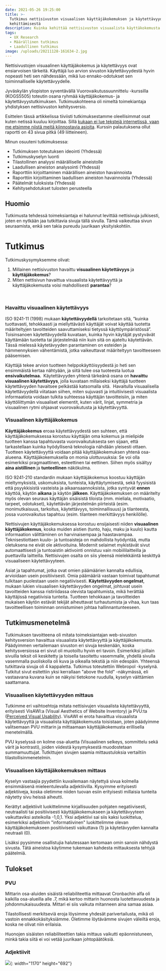 ```yaml
---
date: 2021-05-26 19:25:00
title: >-
  Tutkimus nettisivuston visuaalisen käyttäjäkokemuksen ja käytettävyyden
  kehittämisestä
description: Kuinka kehittää nettisivuston visuaalista käyttäkokemusta ja käytettävyyttä?
tags:
  - UX Research
  - Määrällinen tutkimus
  - Laadullinen tutkimus
image: /uploads/20211128-161634-2.jpg
---
```

Nettisivustojen visuaalinen käyttäjäkokemus ja käytettävyys ovat ensiarvoisen tärkeitä. Käyttäjä luo arvion sivuston käytettävyydestä hyvin nopeasti heti sen nähdessään, mikä luo ennako-odotukset sen toiminnalliselle käytettävyydelle.

Jyväskylän yliopiston syventävällä Vuorovaikutussuunnittelu -kurssilla (KOGS5505) toteutin osana ryhmää käyttäjäkokemus- ja käytettävyystutkimuksen. Tutkimuskohteena oli nimeltä toimekiantaja yhdistyksen nettisivuston kehitysversio.

Esittelen tässä artikkelissa tiiviisti tutkimuksestamme oleellisimmat osat kuten netissä kuuluu kirjoittaa. Sillä [kukaan ei lue tekstejä internetissä, vaan me etsimme niistä meitä kiinnostavia asioita](https://www.nngroup.com/articles/f-shaped-pattern-reading-web-content/). Kurssin palautuksena ollut raportti on 43 sivua pitkä (49 liitteineen).

Minun osuuteni tutkimuksessa:

* Tutkimuksen toteutuksen ideointi (Yhdessä)
* Tutkimuskyselyn luonti
* Tilastollinen analyysi määrälliselle aineistolle
* Laadullisen aineiston analysointi (Yhdessä)
* Raporttiin kirjoittaminen määrällisen aineiston havainnoista
* Raporttiin kirjoittaminen laadullisen aineiston havainnoista (Yhdessä)
* Päätelmät tuloksista (Yhdessä)
* Kehitysehdotukset tulosten perusteella

## Huomio

Tutkimusta tehdessä toimeksiantaja ei halunnut levittää nettisivuja julkisesti, joten en nytkään jaa tutkittavia sivuja tällä sivulla. Tämä vaikeuttaa sivun seuraamista, enkä sen takia pureudu juurikaan yksityiskohtiin.

# Tutkimus

Tutkimuskysymyksemme olivat:

1. Millainen nettisivuston havaittu **visuaalinen käytettävyys** ja **käyttäjäkokemus**?
2. Miten nettisivun havaittua visuaalista käytettävyyttä ja käyttäjäkokemusta voisi mahdollisesti **parantaa**?

&nbsp;

### Havaittu visuaalinen käytettävyys

ISO 9241-11 (1998) mukaan **käytettävyydellä** tarkoitetaan sitä, ”kuinka tuottavasti, tehokkaasti ja miellyttävästi käyttäjät voivat käyttää tuotetta määriteltyjen tavoitteiden saavuttamiseksi tietyssä käyttöympäristössä”. Toisinsanoen käytettävyydellä kuvataan, kuinka hyvin käytäjät pystyvävät käyttämään tuotetta tai järjestelmää niin kuin sitä on ajateltu käytettävän. Tässä mielessä käytetävyyden parantaminen on esteiden ja hämmennyksien vähentämistä, jotka vaikeuttavat määriteltyyn tavoitteeseen pääsemisen.

Käyttäjä tekee arvion tuotteen helppokäyttöisyydestä jo heti sen ensimmäistä kertaa nähtyään, ja siitä tulee osa tuoteesta luotua **ensivaikutelmaa.&nbsp;** Käytettävyyden yhtenä tärkeänä osana on **havaittu visuaalinen käytettävyys**, jolla kuvataan millaiseksi käyttäjä tuotteen käytettävyyden havaitsee pelkästää katsomalla sitä.&nbsp; Havaitulla visuaalisella käytettävyydellä viitataan siihen, miten sujuvasti ja intuitiivisesti visuaalista informaatiota voidaan tulkita suhteessa käyttäjän tavoitteisiin, ja miten käyttöliittymän visuaaliset elementit, kuten värit, linjat, symmetria ja visuaalinen rytmi ohjaavat vuorovaikutusta ja käytettävyyttä.

### Visuaalinen käyttäjäkokemus

**Käyttäjäkokemus** eroaa käytettävyydestä sen suhteen, että käyttäjäkokemuksessa korostuu käyttäjän oma kokemus ja mielipide tuotteen kanssa tapahtuvasta vuorovaikutuksesta sen sijaan, että tarkastellaan kuinka hyödyllisenä teknologia nähdään yleisesti ottaen. Tuotteen käytettävyyttä voidaan pitää käyttäjäkokemuksen yhtenä osa-alueena. Käyttäjäkokemuksella on monia ulottuvuuksia: Se voi olla esimerkiksi pragmaattinen, esteettinen tai eettinen. Siihen myös sisältyy **aina aistillinen** ja **tunteellinen** näkökulma.

ISO 9241-210 standardin mukaan käyttäjäkokemus koostuu käyttäjän mieltymyksistä, uskomuksista, tunteista, käyttäytymisestä, sekä fyysisistä että psyykkisistä vasteista ja aikaansaannoksista, jotka syntyvät **ennen** käyttöä, käytön **aikana** ja käytön **jälkeen**. Käyttäjäkokemuksen on määritelty myös olevan seuraus käyttäjän sisäisistä tiloista (mm. mieliala, motivaatio, tarpeet, odotukset), käytettävän järjestelmän piirteistä (esim. monimutkaisuus, tarkoitus, käytettävyys, toiminnallisuus) ja tilanteesta, jossa vuorovaikutus tapahtuu (esim. tilanteen merkittävyys henkilölle).

Nettisivujen käyttäjäkokemuksessa korostuu ensijaisesti niiden **visuaalinen käyttäjäkokemus**, koska muiden aistien (tunto, haju, maku ja kuulo) kautta informaation välittäminen on harvinaisempaa ja haastavampaa. Teknisestiottaen kuulo- ja tuntoaisteja on mahdollista hyödyntää, mutta oletuksena ne eivät ole aktivoituina. Modernit selaimet mykistävät sivut automaattisesti ja tuntoaistin aktivointi onnistuu vain mobiililaitteilla ja puettavilla laitteilla. Nettisivujen osalta on siis yleensä mielekkäintä keskittyä visuaaliseen käytettävyyteen.

Asiat ja tapahtumat, jotka ovat omien päämäärien kannalta edullisia, arvioidaan usein positiivisesti. Omia päämääriä vastaan toimivat tapahtumat tulkitaan puolestaan usein negatiivisesti. **Käytettävyyden ongelmat**, mukaan lukien visuaalisen käytettävyyden ongelmat, johtuvat usein tavoitteiden kanssa ristiriidassa olevista tapahtumista, mikä herättää käyttäjissä negatiivisia tunteita. Tuotteen tehokkaan ja tavoitteiden mukaisen käytön estävät tekijät aiheuttavat turhautumista ja vihaa, kun taas tavoitteellisen toiminnan onnistuminen johtaa hallinnantunteeseen.

## Tutkimusmenetelmä

Tutkimuksen tavoitteena oli mitata toimeksiantajan web-sivuston kehitysversion havaittua visuaalista käytettävyyttä ja käyttäjäkokemusta. Päädyimmen vertailemaan sivuston eri sivuja keskenään, koska kehitysversiossa eri sivut oli muotoiltu hyvin eri tavoin. Esimerkiksi joillain sivuilla teksit oli keskitetty ja toisella tasoitettu vasemmalle, yhdellä sivulla vasemmalla puoliskolla oli kuva ja oikealla tekstiä ja niin edespäin. Yhteensä tutkittavia sivuja oli 4 kappaletta. Tutkimus toteutettiin Webropol -kyselynä. Tutkitut sivut esitettiin yksi kerrallaan "above the fold" -näkymässä, eli vastaavana kuvana kuin se näkyisi tietokone ruudulla, kyselyn väittämien saattamana.

### Visuaalisen käytettävyyden mittaus

Tutkimme eri vaihtoehtoja mitata nettisivujen visuaalista käytettävyyttä, erityisesti VisAWI:a (Visual Aesthetics of Website Inventory) ja PVU:ta ([Perceived Visual Usability](https://jyx.jyu.fi/handle/123456789/57566)). VisAWI ei erota havaittua visuaalista käytettävyyttä ja visuaalista käyttäjäkokemusta toisistaan, joten päädyimme valitsemaan PVU mittarin ja mittaamaan käyttäjäkokemusta erillisella menetelmällä.

PVU kyselyssä on kolme osa-aluetta (Visuaalinen selkeys, sommittelu sekä värit ja kontrasti), joiden viidestä kysymyksestä muodostetaan summamuuttujat. Tutkittujen sivujen saamia mittaustuloksia vertailtiin tilastollisinmenetelmin.

### Visuaalisen käyttäjäkokemuksen mittaus

Kyselyn vastaajia pyydettiin kuvailemaan näytettyä sivua kolmella ensimmäisenä mieleentulevalla adjektiivilla. Kysyimme erityisesti adjektiiveja, koska oletimme niiden tuovan esiin erityisesti millaisia tunteita näytetty sivu heissä aiheutti.

Kerättyt adjektiivit luokittelimme kirjallisuuden pohjaten negatiivisesti, neutraalisti tai positiivisesti käyttäjäkokemukseen ja käytettävyyteen vaikuttaviksi asteikolla -1,0,1. Yksi adjektiivi sai siis kaksi luokittelua, esimerkiksi adjektiivin "informatiivinen" luokittelimme olevan käyttäjäkokemukseen positiivisesti vaikuttava (1) ja käytetävyyden kannalta neutraali (0).

Lisäksi pyysimme osallistujia halutessaan kertomaan omin sanoin nähdystä sivusta. Tätä aineistoa käytimme tukemaan kahdesta mittauksesta tehtyjä päätelmiä.

## Tulokset

### PVU

Mittarin osa-aluiden sisäistä reliabiliteettia mittaavat Cronbachin alfa oli kaikilla osa-alueilla alle .7, mikä kertoo mittarin huonosta luotettavuudesta ja johdonmukaisuudesta. Mittari ei siis vaikuta mitanneen aina samaa asiaa.

Tilastollisesti merkitseviä eroja löysimme yhdesät parivertailusta, mikä oli vastoin ennakkokäsityksiämme. Oletimme löytävämme sivujen väleiltä eroja, koska ne olivat niin erilaisia.

Huonojen sisäisten reliabiliteettien takia mittaus vaikutti epäonnistuneen, minkä takia siitä ei voi vetää juurikaan johtopäätöksiä.

### Adjektiivit

![](/uploads/sensuroitu-adje.png){: width="1170" height="692"}

&nbsp;

&nbsp;

&nbsp;
